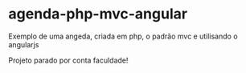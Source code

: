 # agenda-php-mvc-angular
Exemplo de uma angeda, criada em php, o padrão mvc e utilisando o angularjs 

Projeto parado por conta faculdade!
